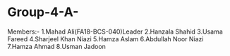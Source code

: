 # Group-4-A-
Members:-
1.Mahad Ali(FA18-BCS-040)Leader 
2.Hanzala Shahid 
3.Usama Fareed 
4.Sharjeel Khan Niazi 
5.Hamza Aslam 
6.Abdullah Noor Niazi 
7.Hamza Ahmad 
8.Usman Jadoon
